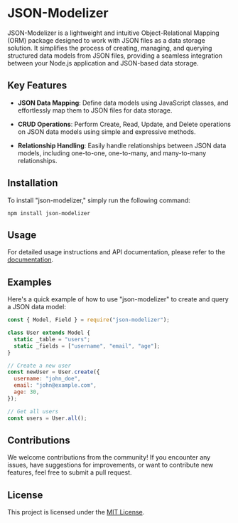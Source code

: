 # JSON-Modelizer

JSON-Modelizer is a lightweight and intuitive Object-Relational Mapping (ORM) package designed to work with JSON files as a data storage solution. It simplifies the process of creating, managing, and querying structured data models from JSON files, providing a seamless integration between your Node.js application and JSON-based data storage.

## Key Features

- **JSON Data Mapping**: Define data models using JavaScript classes, and effortlessly map them to JSON files for data storage.

- **CRUD Operations**: Perform Create, Read, Update, and Delete operations on JSON data models using simple and expressive methods.

- **Relationship Handling**: Easily handle relationships between JSON data models, including one-to-one, one-to-many, and many-to-many relationships.

## Installation

To install "json-modelizer," simply run the following command:

```
npm install json-modelizer
```

## Usage

For detailed usage instructions and API documentation, please refer to the [documentation](DOCS.md).

## Examples

Here's a quick example of how to use "json-modelizer" to create and query a JSON data model:

```javascript
const { Model, Field } = require("json-modelizer");

class User extends Model {
  static _table = "users";
  static _fields = ["username", "email", "age"];
}

// Create a new user
const newUser = User.create({
  username: "john_doe",
  email: "john@example.com",
  age: 30,
});

// Get all users
const users = User.all();
```

## Contributions

We welcome contributions from the community! If you encounter any issues, have suggestions for improvements, or want to contribute new features, feel free to submit a pull request.

## License

This project is licensed under the [MIT License](LICENSE).
